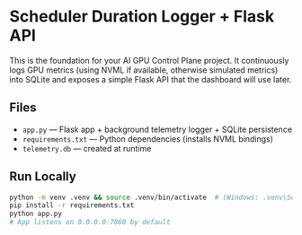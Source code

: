 # Scheduler Duration Logger + Flask API

This is the foundation for your AI GPU Control Plane project. It continuously logs GPU metrics
(using NVML if available, otherwise simulated metrics) into SQLite and exposes a simple Flask API
that the dashboard will use later.

## Files
- `app.py` — Flask app + background telemetry logger + SQLite persistence
- `requirements.txt` — Python dependencies (installs NVML bindings)
- `telemetry.db` — created at runtime

## Run Locally
```bash
python -m venv .venv && source .venv/bin/activate  # (Windows: .venv\Scripts\activate)
pip install -r requirements.txt
python app.py
# App listens on 0.0.0.0:7860 by default
```
